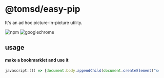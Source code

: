 # @tomsd/easy-pip

It's an ad hoc picture-in-picture utility.

![npm](https://img.shields.io/npm/v/%40tomsd%2Feasy-pip?style=for-the-badge&logo=npm)
![googlechrome](https://img.shields.io/badge/chrome-222?style=for-the-badge&logo=googlechrome)


## usage

#### make a bookmarklet and use it

``` js
javascript:(() => {document.body.appendChild(document.createElement("script")).src = `https://cdn.jsdelivr.net/npm/@tomsd/easy-pip@0.1.0`;})();
```
